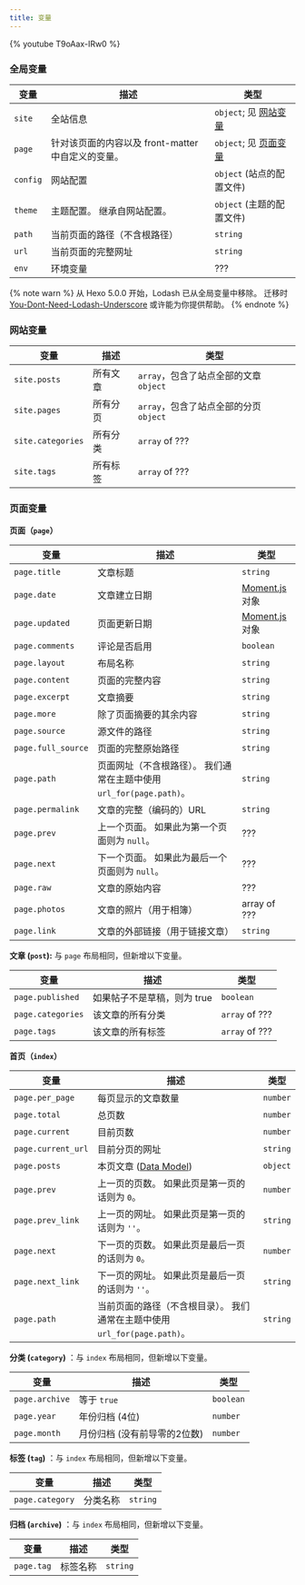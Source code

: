 ```yaml
---
title: 变量
---
```


{% youtube T9oAax-IRw0 %}

### 全局变量

| 变量       | 描述                               | 类型                        |
| -------- | -------------------------------- | ------------------------- |
| `site`   | 全站信息                             | `object`; 见 [网站变量](#网站变量) |
| `page`   | 针对该页面的内容以及 front-matter 中自定义的变量。 | `object`; 见 [页面变量](#页面变量) |
| `config` | 网站配置                             | `object` (站点的配置文件)        |
| `theme`  | 主题配置。 继承自网站配置。                   | `object` (主题的配置文件)        |
| `path`   | 当前页面的路径（不含根路径）                   | `string`                  |
| `url`    | 当前页面的完整网址                        | `string`                  |
| `env`    | 环境变量                             | ???                       |

{% note warn %}
从 Hexo 5.0.0 开始，Lodash 已从全局变量中移除。 迁移时 [You-Dont-Need-Lodash-Underscore](https://github.com/you-dont-need/You-Dont-Need-Lodash-Underscore) 或许能为你提供帮助。
{% endnote %}

### 网站变量

| 变量                | 描述   | 类型                          |
| ----------------- | ---- | --------------------------- |
| `site.posts`      | 所有文章 | `array`，包含了站点全部的文章 `object` |
| `site.pages`      | 所有分页 | `array`，包含了站点全部的分页 `object` |
| `site.categories` | 所有分类 | `array` of ???              |
| `site.tags`       | 所有标签 | `array` of ???              |

### 页面变量

**页面（`page`）**

| 变量                 | 描述                                            | 类型               |
| ------------------ | --------------------------------------------- | ---------------- |
| `page.title`       | 文章标题                                          | `string`         |
| `page.date`        | 文章建立日期                                        | [Moment.js][] 对象 |
| `page.updated`     | 页面更新日期                                        | [Moment.js][] 对象 |
| `page.comments`    | 评论是否启用                                        | `boolean`        |
| `page.layout`      | 布局名称                                          | `string`         |
| `page.content`     | 页面的完整内容                                       | `string`         |
| `page.excerpt`     | 文章摘要                                          | `string`         |
| `page.more`        | 除了页面摘要的其余内容                                   | `string`         |
| `page.source`      | 源文件的路径                                        | `string`         |
| `page.full_source` | 页面的完整原始路径                                     | `string`         |
| `page.path`        | 页面网址（不含根路径）。 我们通常在主题中使用 `url_for(page.path)`。 | `string`         |
| `page.permalink`   | 文章的完整（编码的）URL                                 | `string`         |
| `page.prev`        | 上一个页面。 如果此为第一个页面则为 `null`。                    | ???              |
| `page.next`        | 下一个页面。 如果此为最后一个页面则为 `null`。                   | ???              |
| `page.raw`         | 文章的原始内容                                       | ???              |
| `page.photos`      | 文章的照片（用于相簿）                                   | array of ???     |
| `page.link`        | 文章的外部链接（用于链接文章）                               | `string`         |

**文章 (`post`):** 与 `page` 布局相同，但新增以下变量。

| 变量                | 描述               | 类型             |
| ----------------- | ---------------- | -------------- |
| `page.published`  | 如果帖子不是草稿，则为 true | `boolean`      |
| `page.categories` | 该文章的所有分类         | `array` of ??? |
| `page.tags`       | 该文章的所有标签         | `array` of ??? |

**首页（`index`）**

| 变量                 | 描述                                                       | 类型       |
| ------------------ | -------------------------------------------------------- | -------- |
| `page.per_page`    | 每页显示的文章数量                                                | `number` |
| `page.total`       | 总页数                                                      | `number` |
| `page.current`     | 目前页数                                                     | `number` |
| `page.current_url` | 目前分页的网址                                                  | `string` |
| `page.posts`       | 本页文章 ([Data Model](https://hexojs.github.io/warehouse/)) | `object` |
| `page.prev`        | 上一页的页数。 如果此页是第一页的话则为 `0`。                                | `number` |
| `page.prev_link`   | 上一页的网址。 如果此页是第一页的话则为 `''`。                               | `string` |
| `page.next`        | 下一页的页数。 如果此页是最后一页的话则为 `0`。                               | `number` |
| `page.next_link`   | 下一页的网址。 如果此页是最后一页的话则为 `''`。                              | `string` |
| `page.path`        | 当前页面的路径（不含根目录）。 我们通常在主题中使用 `url_for(page.path)`。         | `string` |

**分类 (`category`)** ：与 `index` 布局相同，但新增以下变量。

| 变量             | 描述               | 类型        |
| -------------- | ---------------- | --------- |
| `page.archive` | 等于 `true`        | `boolean` |
| `page.year`    | 年份归档 (4位)        | `number`  |
| `page.month`   | 月份归档 (没有前导零的2位数) | `number`  |

**标签 (`tag`)** ：与 `index` 布局相同，但新增以下变量。

| 变量              | 描述   | 类型       |
| --------------- | ---- | -------- |
| `page.category` | 分类名称 | `string` |

**归档 (`archive`)** ：与 `index` 布局相同，但新增以下变量。

| 变量         | 描述   | 类型       |
| ---------- | ---- | -------- |
| `page.tag` | 标签名称 | `string` |

[Moment.js]: http://momentjs.com/

